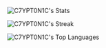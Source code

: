 ![C7YPT0N1C's Stats](https://github-readme-stats.vercel.app/api?username=C7YPT0N1C&theme=vue-dark&show_icons=true&hide_border=true&count_private=true)

![C7YPT0N1C's Streak](https://github-readme-streak-stats.herokuapp.com/?user=C7YPT0N1C&theme=vue-dark&hide_border=true)

![C7YPT0N1C's Top Languages](https://github-readme-stats.vercel.app/api/top-langs/?username=C7YPT0N1C&theme=vue-dark&show_icons=true&hide_border=true&layout=compact)
